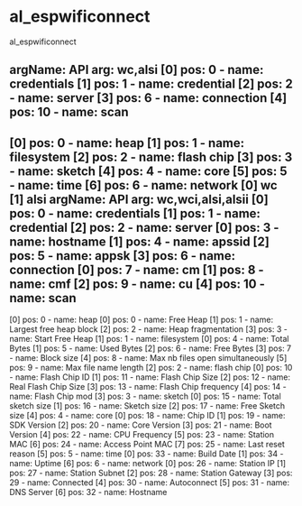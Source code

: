 # al_espwificonnect
al_espwificonnect


argName: API arg: wc,alsi
[0] pos: 0 - name: credentials
[1] pos: 1 - name: credential
[2] pos: 2 - name: server
[3] pos: 6 - name: connection
[4] pos: 10 - name: scan
--
[0] pos: 0 - name: heap
[1] pos: 1 - name: filesystem
[2] pos: 2 - name: flash chip
[3] pos: 3 - name: sketch
[4] pos: 4 - name: core
[5] pos: 5 - name: time
[6] pos: 6 - name: network
[0] wc
[1] alsi
argName: API arg: wc,wci,alsi,alsii
[0] pos: 0 - name: credentials
[1] pos: 1 - name: credential
[2] pos: 2 - name: server
  [0] pos: 3 - name: hostname
  [1] pos: 4 - name: apssid
  [2] pos: 5 - name: appsk
[3] pos: 6 - name: connection
  [0] pos: 7 - name: cm
  [1] pos: 8 - name: cmf
  [2] pos: 9 - name: cu
[4] pos: 10 - name: scan
--
[0] pos: 0 - name: heap
  [0] pos: 0 - name: Free Heap
  [1] pos: 1 - name: Largest free heap block
  [2] pos: 2 - name: Heap fragmentation
  [3] pos: 3 - name: Start Free Heap
[1] pos: 1 - name: filesystem
  [0] pos: 4 - name: Total Bytes
  [1] pos: 5 - name: Used Bytes
  [2] pos: 6 - name: Free Bytes
  [3] pos: 7 - name: Block size
  [4] pos: 8 - name: Max nb files open simultaneously
  [5] pos: 9 - name: Max file name length
[2] pos: 2 - name: flash chip
  [0] pos: 10 - name: Flash Chip ID
  [1] pos: 11 - name: Flash Chip Size
  [2] pos: 12 - name: Real Flash Chip Size
  [3] pos: 13 - name: Flash Chip frequency
  [4] pos: 14 - name: Flash Chip mod
[3] pos: 3 - name: sketch
  [0] pos: 15 - name: Total sketch size
  [1] pos: 16 - name: Sketch size
  [2] pos: 17 - name: Free Sketch size
[4] pos: 4 - name: core
  [0] pos: 18 - name: Chip ID
  [1] pos: 19 - name: SDK Version
  [2] pos: 20 - name: Core Version
  [3] pos: 21 - name: Boot Version
  [4] pos: 22 - name: CPU Frequency
  [5] pos: 23 - name: Station MAC
  [6] pos: 24 - name: Access Point MAC
  [7] pos: 25 - name: Last reset reason
[5] pos: 5 - name: time
  [0] pos: 33 - name: Build Date
  [1] pos: 34 - name: Uptime
[6] pos: 6 - name: network
  [0] pos: 26 - name: Station IP
  [1] pos: 27 - name: Station Subnet
  [2] pos: 28 - name: Station Gateway
  [3] pos: 29 - name: Connected
  [4] pos: 30 - name: Autoconnect
  [5] pos: 31 - name: DNS Server
  [6] pos: 32 - name: Hostname